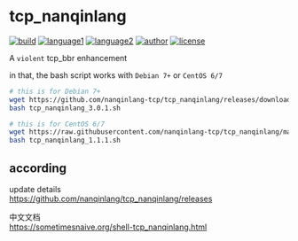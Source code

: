 # tcp_nanqinlang

[![build](https://github.com/nanqinlang/SVG/blob/master/build%20passing.svg)](https://github.com/nanqinlang-tcp/tcp_nanqinlang)
[![language1](https://github.com/nanqinlang/SVG/blob/master/language-c-blue.svg)](https://github.com/nanqinlang-tcp/tcp_nanqinlang)
[![language2](https://github.com/nanqinlang/SVG/blob/master/language-shell-blue.svg)](https://github.com/nanqinlang-tcp/tcp_nanqinlang)
[![author](https://github.com/nanqinlang/SVG/blob/master/author-nanqinlang-lightgrey.svg)](https://github.com/nanqinlang-tcp/tcp_nanqinlang)
[![license](https://github.com/nanqinlang/SVG/blob/master/license-GPLv3-orange.svg)](https://github.com/nanqinlang-tcp/tcp_nanqinlang)

A `violent` tcp_bbr enhancement

in that, the bash script works with `Debian 7+` or `CentOS 6/7`

```bash
# this is for Debian 7+
wget https://github.com/nanqinlang-tcp/tcp_nanqinlang/releases/download/3.0.1/tcp_nanqinlang_3.0.1.sh
bash tcp_nanqinlang_3.0.1.sh
```

```bash
# this is for CentOS 6/7
wget https://raw.githubusercontent.com/nanqinlang-tcp/tcp_nanqinlang/master/CentOS/tcp_nanqinlang_1.1.1.sh
bash tcp_nanqinlang_1.1.1.sh
```

## according

update details  
https://github.com/nanqinlang/tcp_nanqinlang/releases

中文文档  
https://sometimesnaive.org/shell-tcp_nanqinlang.html
